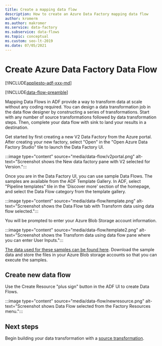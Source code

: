 ```yaml
---
title: Create a mapping data flow
description: How to create an Azure Data Factory mapping data flow
author: kromerm
ms.author: makromer
ms.service: data-factory
ms.subservice: data-flows
ms.topic: conceptual
ms.custom: seo-lt-2019
ms.date: 07/05/2021
---
```


# Create Azure Data Factory Data Flow

[!INCLUDE[appliesto-adf-xxx-md](includes/appliesto-adf-xxx-md.md)]

[!INCLUDE[data-flow-preamble](includes/data-flow-preamble.md)]

Mapping Data Flows in ADF provide a way to transform data at scale without any coding required. You can design a data transformation job in the data flow designer by constructing a series of transformations. Start with any number of source transformations followed by data transformation steps. Then, complete your data flow with sink to land your results in a destination.

Get started by first creating a new V2 Data Factory from the Azure portal. After creating your new factory, select "Open" in the "Open Azure Data Factory Studio" tile to launch the Data Factory UI.

:::image type="content" source="media/data-flow/v2portal.png" alt-text="Screenshot shows the New data factory pane with V2 selected for Version.":::

Once you are in the Data Factory UI, you can use sample Data Flows. The samples are available from the ADF Template Gallery. In ADF, select "Pipeline templates" tile in the 'Discover more' section of the homepage, and select the Data Flow category from the template gallery.

:::image type="content" source="media/data-flow/template.png" alt-text="Screenshot shows the Data Flow tab with Transform data using data flow selected.":::

You will be prompted to enter your Azure Blob Storage account information.

:::image type="content" source="media/data-flow/template2.png" alt-text="Screenshot shows the Transform data using data flow pane where you can enter User Inputs.":::

[The data used for these samples can be found here](https://github.com/kromerm/adfdataflowdocs/tree/master/sampledata). Download the sample data and store the files in your Azure Blob storage accounts so that you can execute the samples.

## Create new data flow

Use the Create Resource "plus sign" button in the ADF UI to create Data Flows.

:::image type="content" source="media/data-flow/newresource.png" alt-text="Screenshot shows Data Flow selected from the Factory Resources menu.":::

## Next steps

Begin building your data transformation with a [source transformation](data-flow-source.md).
